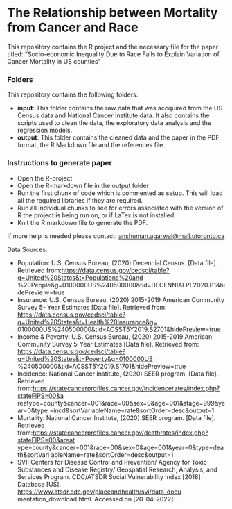 # The Relationship between Mortality from Cancer and Race
This repository contains the R project and the necessary file for the paper titled: "Socio-economic Inequality Due to Race Fails to Explain Variation of Cancer Mortality in US counties"

### Folders
This repository contains the following folders: 
- **input**: This folder contains the raw data that was accquired from the US Census data and National Cancer Institute data. It also contains the scripts used to clean the data, the exploratory data analysis and the regression models. 
- **output**: This folder contains the cleaned data and the paper in the PDF format, the R Markdown file and the references file. 


### Instructions to generate paper
- Open the R-project 
- Open the R-markdown file in the output folder
- Run the first chunk of code which is commented as setup. This will load all the required libraries if they are required. 
- Run all individual chunks to see for errors associated with the version of R the project is being run on, or if LaTex is not installed. 
- Knit the R markdown file to generate the PDF. 



If more help is needed please contact: anshuman.agarwal@mail.utoronto.ca


Data Sources: 

- Population: U.S. Census Bureau, (2020) Decennial Census. [Data file]. Retrieved from:https://data.census.gov/cedsci/table?q=United%20States&t=Populations%20and %20People&g=0100000US%240500000&tid=DECENNIALPL2020.P1&hidePrevie w=true
- Insurance: U.S. Census Bureau, (2020) 2015-2019 American Community Survey 5- Year Estimates [Data file]. Retrieved from: https://data.census.gov/cedsci/table?q=United%20States&t=Health%20Insurance&g= 0100000US%240500000&tid=ACSST5Y2019.S2701&hidePreview=true
- Income & Poverty: U.S. Census Bureau, (2020) 2015-2019 American Community Survey 5-Year Estimates [Data file]. Retrieved from: https://data.census.gov/cedsci/table?q=United%20States&t=Poverty&g=0100000US %240500000&tid=ACSST5Y2019.S1701&hidePreview=true
- Incidence: National Cancer Institute, (2020) SEER program. [Data file]. Retrieved from:https://statecancerprofiles.cancer.gov/incidencerates/index.php?stateFIPS=00&a reatype=county&cancer=001&race=00&sex=0&age=001&stage=999&year=0&type =incd&sortVariableName=rate&sortOrder=desc&output=1
- Mortality: National Cancer Institute, (2020) SEER program. [Data file]. Retrieved from:https://statecancerprofiles.cancer.gov/deathrates/index.php?stateFIPS=00&areat ype=county&cancer=001&race=00&sex=0&age=001&year=0&type=death&sortVari ableName=rate&sortOrder=desc&output=1
- SVI: Centers for Disease Control and Prevention/ Agency for Toxic Substances and Disease Registry/ Geospatial Research, Analysis, and Services Program. CDC/ATSDR Social Vulnerability
Index [2018] Database [US]. https://www.atsdr.cdc.gov/placeandhealth/svi/data_docu mentation_download.html. Accessed on [20-04-2022].
